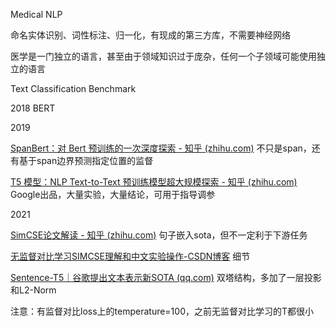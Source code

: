 Medical NLP

命名实体识别、词性标注、归一化，有现成的第三方库，不需要神经网络

医学是一门独立的语言，甚至由于领域知识过于庞杂，任何一个子领域可能使用独立的语言

Text Classification Benchmark

2018 BERT

2019

[SpanBert：对 Bert 预训练的一次深度探索 - 知乎 (zhihu.com)](https://zhuanlan.zhihu.com/p/75893972) 不只是span，还有基于span边界预测指定位置的监督

[T5 模型：NLP Text-to-Text 预训练模型超大规模探索 - 知乎 (zhihu.com)](https://zhuanlan.zhihu.com/p/88438851) Google出品，大量实验，大量结论，可用于指导调参

2021

[SimCSE论文解读 - 知乎 (zhihu.com)](https://zhuanlan.zhihu.com/p/369075953) 句子嵌入sota，但不一定利于下游任务

[无监督对比学习SIMCSE理解和中文实验操作-CSDN博客](https://blog.csdn.net/HUSTHY/article/details/119971673) 细节

[Sentence-T5｜谷歌提出文本表示新SOTA (qq.com)](https://mp.weixin.qq.com/s/Ed-qlaQj2zvTMv8-T-grCg) 双塔结构，多加了一层投影和L2-Norm

注意：有监督对比loss上的temperature=100，之前无监督对比学习的T都很小



